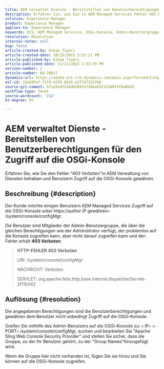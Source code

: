 ```yaml
---
title: AEM verwaltet Dienste - Bereitstellen von Benutzerberechtigungen für den Zugriff auf die OSGi-Konsole
description: Erfahren Sie, wie Sie in AEM Managed Services Fehler 403 Forbidden beheben können.
solution: Experience Manager
product: Experience Manager
applies-to: Experience Manager
keywords: KCS, AEM Managed Services, OSGi-Konsole, Admin-Benutzergruppe
resolution: Resolution
internal-notes: null
bug: false
article-created-by: Eshaa Tiwari
article-created-date: 10/25/2023 3:52:21 PM
article-published-by: Eshaa Tiwari
article-published-date: 11/22/2023 2:33:29 PM
version-number: 2
article-number: KA-20657
dynamics-url: https://adobe-ent.crm.dynamics.com/main.aspx?forceUCI=1&pagetype=entityrecord&etn=knowledgearticle&id=e930c879-4e73-ee11-9ae7-6045bd0063aa
exl-id: 32e695af-f1fd-42f6-8b2b-e2f7a7222f68
source-git-commit: b71e5edf236d0169fef3bba53212360f478a8b35
workflow-type: tm+mt
source-wordcount: '212'
ht-degree: 0%

---
```


# AEM verwaltet Dienste - Bereitstellen von Benutzerberechtigungen für den Zugriff auf die OSGi-Konsole


Erfahren Sie, wie Sie den Fehler &quot;403 Verboten&quot;in AEM Verwaltung von Diensten beheben und Benutzern Zugriff auf die OSGi-Konsole gewähren.

## Beschreibung {#description}


Der Kunde möchte einigen Benutzern AEM Managed Services-Zugriff auf die OSGi-Konsole unter https://author IP gewähren`>` /system/console/configMgr.

Die Benutzer sind Mitglieder der Admin-Benutzergruppe, die über die gleichen Berechtigungen wie der Administrator verfügt, der problemlos auf die Konsole zugreifen kann, aber nicht darauf zugreifen kann und den Fehler erhält <b>403 Verboten</b>:


> <b>HTTP-FEHLER 403 Verboten</b>
> 
> URI: /system/console/configMgr
> 
> NACHRICHT: Verboten
> 
> SERVLET: org.apache.felix.http.base.internal.dispatcherServlet-2f11b042



## Auflösung {#resolution}


Die angegebenen Berechtigungen sind die Benutzerberechtigungen und gewähren dem Benutzer nicht unbedingt Zugriff auf die OSGi-Konsole.

Greifen Sie mithilfe des Admin-Benutzers auf die OSGi-Konsole zu: `<` IP`>` :`<` PORT`>` /system/console/configMgr, suchen und bearbeiten Sie &quot;Apache Sling Web Console Security Provider&quot; und stellen Sie sicher, dass die Gruppe, zu der Ihr Benutzer gehört, zu der &quot;Group Names&quot;hinzugefügt wird.

Wenn die Gruppe hier nicht vorhanden ist, fügen Sie sie hinzu und Sie können auf die OSGi-Konsole zugreifen.
